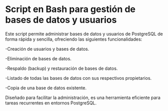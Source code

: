 # Script en Bash para gestión de bases de datos y usuarios

Este script permite administrar bases de datos y usuarios de PostgreSQL de forma rápida y sencilla, ofreciendo las siguientes funcionalidades:

-Creación de usuarios y bases de datos.

-Eliminación de bases de datos.

-Respaldo (backup) y restauración de bases de datos.

-Listado de todas las bases de datos con sus respectivos propietarios.

-Copia de una base de datos existente.

Diseñado para facilitar la administración, es una herramienta eficiente para tareas recurrentes en entornos PostgreSQL.
